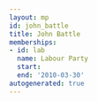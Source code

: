 ```yaml
---
layout: mp
id: john_battle
title: John Battle
memberships:
- id: lab
  name: Labour Party
  start: 
  end: '2010-03-30'
autogenerated: true
---
```

